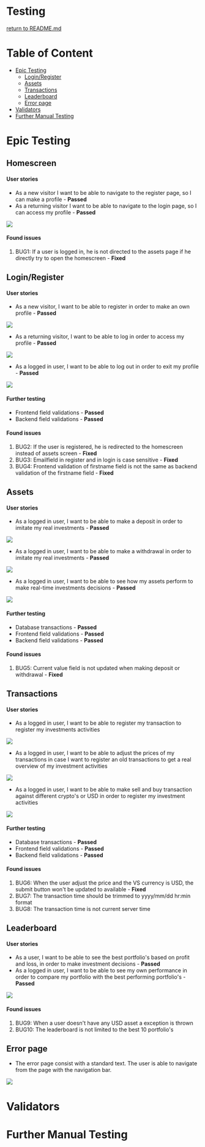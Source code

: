 # Testing

[return to README.md](https://github.com/Dutchie1990/CryptoManager)

# Table of Content 
- [Epic Testing](#Epic-Testing)
    - [Login/Register](#Login/Register)
    - [Assets](#Assets)
    - [Transactions](#Transactions)
    - [Leaderboard](#Leaderboard)
    - [Error page](#Errorpage)
- [Validators](#Validators)
- [Further Manual Testing](#Further-Manual-Testing)

# Epic Testing

## Homescreen

#### User stories

- As a new visitor I want to be able to navigate to the register page, so I can make a profile - <strong>Passed</strong>
- As a returning visitor I want to be able to navigate to the login page, so I can access my profile - <strong>Passed</strong>

<img src="cryptomanager\app\static\img\testing\homescreen.png">

#### Found issues

1. BUG1: If a user is logged in, he is not directed to the assets page if he directly try to open the homescreen - <strong>Fixed</strong>

## Login/Register

#### User stories

- As a new visitor, I want to be able to register in order to make an own profile - <strong>Passed</strong>

<img src="cryptomanager\app\static\img\testing\register.gif">

- As a returning visitor, I want to be able to log in order to access my profile - <strong>Passed</strong>

<img src="cryptomanager\app\static\img\testing\login.gif">

- As a logged in user, I want to be able to log out in order to exit my profile - <strong>Passed</strong>

<img src="cryptomanager\app\static\img\testing\logout.gif">

#### Further testing
 - Frontend field validations - <strong>Passed</strong>
 - Backend field validations - <strong>Passed</strong>

#### Found issues

1. BUG2: If the user is registered, he is redirected to the homescreen instead of assets screen - <strong>Fixed</strong>
2. BUG3: Emailfield in register and in login is case sensitive - <strong>Fixed</strong>
3. BUG4: Frontend validation of firstname field is not the same as backend validation of the firstname field - <strong>Fixed</strong>

## Assets

#### User stories

- As a logged in user, I want to be able to make a deposit in order to imitate my real investments - <strong>Passed</strong>

<img src="cryptomanager\app\static\img\testing\deposit.gif">

- As a logged in user, I want to be able to make a withdrawal in order to imitate my real investments - <strong>Passed</strong>

<img src="cryptomanager\app\static\img\testing\withdrawal.gif">

- As a logged in user, I want to be able to see how my assets perform to make real-time investments decisions - <strong>Passed</strong>

<img src="cryptomanager\app\static\img\testing\asset-screen.png">

#### Further testing
- Database transactions - <strong>Passed</strong>
- Frontend field validations - <strong>Passed</strong>
- Backend field validations - <strong>Passed</strong>

#### Found issues

1. BUG5: Current value field is not updated when making deposit or withdrawal - <strong>Fixed</strong>

## Transactions

#### User stories

- As a logged in user, I want to be able to register my transaction to register my investments activities

<img src="cryptomanager\app\static\img\testing\add-transaction.gif">

- As a logged in user, I want to be able to adjust the prices of my transactions in case I want to register an old transactions to get a real overview of my investment activities

<img src="cryptomanager\app\static\img\testing\adjust-transaction-prize.gif">

- As a logged in user, I want to be able to make sell and buy transaction against different crypto's or USD in order to register my investment activities

<img src="cryptomanager\app\static\img\testing\transaction-screen.png">

#### Further testing
- Database transactions - <strong>Passed</strong>
- Frontend field validations - <strong>Passed</strong>
- Backend field validations - <strong>Passed</strong>

#### Found issues

1. BUG6: When the user adjust the price and the VS currency is USD, the submit button won't be updated to available - <strong>Fixed</strong>
2. BUG7: The transaction time should be trimmed to yyyy/mm/dd hr:min format
3. BUG8: The transaction time is not current server time

## Leaderboard

#### User stories

- As a user, I want to be able to see the best portfolio's based on profit and loss, in order to make investment decisions - <strong>Passed</strong>
- As a logged in user, I want to be able to see my own performance in order to compare my portfolio with the best performing portfolio's - <strong>Passed</strong>

<img src="cryptomanager\app\static\img\testing\leaderboard-screen.png">

#### Found issues

1. BUG9: When a user doesn't have any USD asset a exception is thrown
2. BUG10: The leaderboard is not limited to the best 10 portfolio's

## Error page

- The error page consist with a standard text. The user is able to navigate from the page with the navigation bar.

<img src="cryptomanager\app\static\img\testing\error-screen.png">

# Validators
# Further Manual Testing

